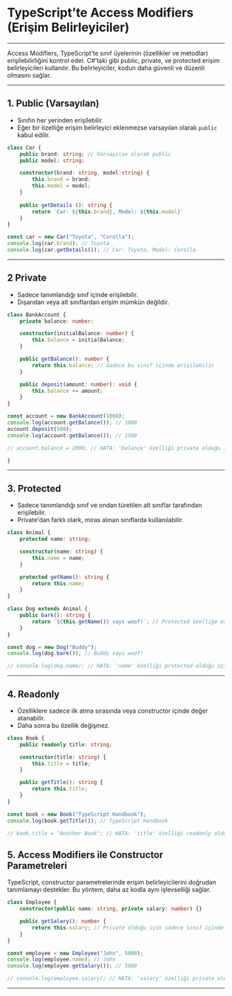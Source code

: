 # TypeScript’te Access Modifiers (Erişim Belirleyiciler)

---

Access Modifiers, TypeScript’te sınıf üyelerinin (özellikler ve metodlar) erişilebilirliğini kontrol eder. C#’taki gibi public, private, ve protected erişim belirleyicileri kullanılır. Bu belirleyiciler, kodun daha güvenli ve düzenli olmasını sağlar.

---

## 1. Public (Varsayılan)
- Sınıfın her yerinden erişilebilir. 
- Eğer bir özelliğe erişim belirleyici eklenmezse varsayılan olarak `public` kabul edilir.

```typescript
class Car {
    public brand: string; // Varsayılan olarak public
    public model: string;

    constructor(brand: string, model:string) {
        this.brand = brand;
        this.model = model;
    }
    
    public getDetails (): string { 
        return `Car: ${this.brand}, Model: ${this.model}`
    }
}

const car = new Car("Toyota", "Corolla");
console.log(car.brand); // Toyota
console.log(car.getDetails()); // Car: Toyota, Model: Corolla
```
----

## 2 Private
- Sadece tanımlandığı sınıf içinde erişilebilir. 
- Dışarıdan veya alt sınıflardan erişim mümkün değildir.

```typescript
class BankAccount {
    private balance: number;

    constructor(initialBalance: number) {
        this.balance = initialBalance;
    }

    public getBalance(): number {
        return this.balance; // Sadece bu sınıf içinde erişilebilir
    }

    public deposit(amount: number): void {
        this.balance += amount;
    }
}

const account = new BankAccount(1000);
console.log(account.getBalance()); // 1000
account.deposit(500);
console.log(account.getBalance()); // 1500

// account.balance = 2000; // HATA: 'balance' özelliği private olduğu için erişilemez

}
```

---

## 3. Protected

- Sadece tanımlandığı sınıf ve ondan türetilen alt sınıflar tarafından erişilebilir. 
- Private'dan farklı olark, miras alınan sınıflarda kullanılabilir. 
```typescript
class Animal {
    protected name: string;

    constructor(name: string) {
        this.name = name;
    }

    protected getName(): string {
        return this.name;
    }
}

class Dog extends Animal {
    public bark(): string {
        return `${this.getName()} says woof!`; // Protected özelliğe erişim
    }
}

const dog = new Dog("Buddy");
console.log(dog.bark()); // Buddy says woof!

// console.log(dog.name); // HATA: 'name' özelliği protected olduğu için erişilemez
```

---

## 4. Readonly

- Özelliklere sadece ilk atma sırasında veya constructor içinde değer atanabilir. 
- Daha sonra bu özellik değişmez.

```typescript
class Book {
    public readonly title: string;

    constructor(title: string) {
        this.title = title;
    }

    public getTitle(): string {
        return this.title;
    }
}

const book = new Book("TypeScript Handbook");
console.log(book.getTitle()); // TypeScript Handbook

// book.title = "Another Book"; // HATA: 'title' özelliği readonly olduğu için değiştirilemez
```

## 5. Access Modifiers ile Constructor Parametreleri

TypeScript, constructor parametrelerinde erişim belirleyicilerini doğrudan tanımlamayı destekler. Bu yöntem, daha az kodla aynı işlevselliği sağlar.

```typescript
class Employee {
    constructor(public name: string, private salary: number) {}

    public getSalary(): number {
        return this.salary; // Private olduğu için sadece sınıf içinde erişilebilir
    }
}

const employee = new Employee("John", 5000);
console.log(employee.name); // John
console.log(employee.getSalary()); // 5000

// console.log(employee.salary); // HATA: 'salary' özelliği private olduğu için erişilemez
```
---